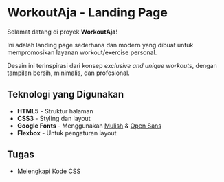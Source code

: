 # WorkoutAja - Landing Page

Selamat datang di proyek **WorkoutAja**! 

Ini adalah landing page sederhana dan modern yang dibuat untuk mempromosikan layanan workout/exercise personal.

Desain ini terinspirasi dari konsep *exclusive and unique workouts*, dengan tampilan bersih, minimalis, dan profesional.

## Teknologi yang Digunakan

* **HTML5** - Struktur halaman
* **CSS3** - Styling dan layout
* **Google Fonts** - Menggunakan [Mulish](https://fonts.google.com/specimen/Mulish) & [Open Sans](https://fonts.google.com/specimen/Open+Sans)
* **Flexbox** - Untuk pengaturan layout

## Tugas
* Melengkapi Kode CSS
  

